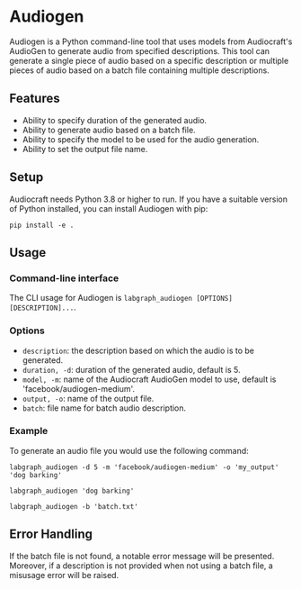 # Audiogen

Audiogen is a Python command-line tool that uses models from Audiocraft's AudioGen to generate audio from specified descriptions. This tool can generate a single piece of audio based on a specific description or multiple pieces of audio based on a batch file containing multiple descriptions.

## Features

* Ability to specify duration of the generated audio.
* Ability to generate audio based on a batch file.
* Ability to specify the model to be used for the audio generation.
* Ability to set the output file name.

## Setup

Audiocraft needs Python 3.8 or higher to run. If you have a suitable version of Python installed, you can install Audiogen with pip:

```shell
pip install -e .
```

## Usage

### Command-line interface

The CLI usage for Audiogen is `labgraph_audiogen [OPTIONS] [DESCRIPTION]...`.

### Options

* `description`: the description based on which the audio is to be generated.
* `duration, -d`: duration of the generated audio, default is 5.
* `model, -m`: name of the Audiocraft AudioGen model to use, default is 'facebook/audiogen-medium'.
* `output, -o`: name of the output file.
* `batch`: file name for batch audio description.

### Example

To generate an audio file you would use the following command:

```shell
labgraph_audiogen -d 5 -m 'facebook/audiogen-medium' -o 'my_output' 'dog barking'

labgraph_audiogen 'dog barking'

labgraph_audiogen -b 'batch.txt'
```

## Error Handling

If the batch file is not found, a notable error message will be presented. Moreover, if a description is not provided when not using a batch file, a misusage error will be raised.
